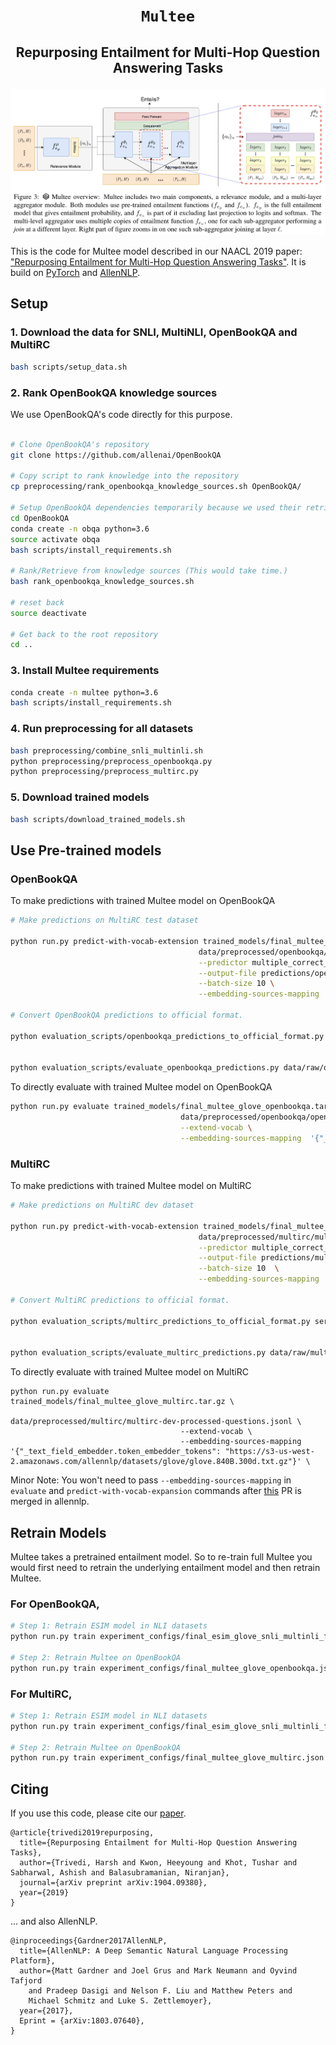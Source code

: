 # <p align=center>`Multee` </p> 

## <p align=center>Repurposing Entailment for Multi-Hop Question Answering Tasks</p>

![Multee Image](images/main-diagram-with-caption.png)

This is the code for Multee model described in our NAACL 2019 paper: ["Repurposing Entailment for Multi-Hop Question Answering Tasks"](http://ai2-website.s3.amazonaws.com/publications/Multee-NAACL2019.pdf). It is build on [PyTorch](https://pytorch.org/) and [AllenNLP](https://allennlp.org/).


## Setup

### 1. Download the data for SNLI, MultiNLI, OpenBookQA and MultiRC

```bash
bash scripts/setup_data.sh
```

### 2. Rank OpenBookQA knowledge sources

We use OpenBookQA's code directly for this purpose.

```bash

# Clone OpenBookQA's repository
git clone https://github.com/allenai/OpenBookQA

# Copy script to rank knowledge into the repository
cp preprocessing/rank_openbookqa_knowledge_sources.sh OpenBookQA/

# Setup OpenBookQA dependencies temporarily because we used their retrieval.
cd OpenBookQA
conda create -n obqa python=3.6
source activate obqa
bash scripts/install_requirements.sh

# Rank/Retrieve from knowledge sources (This would take time.)
bash rank_openbookqa_knowledge_sources.sh

# reset back
source deactivate

# Get back to the root repository
cd ..
```

### 3. Install Multee requirements

```bash
conda create -n multee python=3.6
bash scripts/install_requirements.sh
```

### 4. Run preprocessing for all datasets

```bash
bash preprocessing/combine_snli_multinli.sh
python preprocessing/preprocess_openbookqa.py
python preprocessing/preprocess_multirc.py
```


### 5. Download trained models

```bash
bash scripts/download_trained_models.sh
```


## Use Pre-trained models

### OpenBookQA

To make predictions with trained Multee model on OpenBookQA

```bash
# Make predictions on MultiRC test dataset

python run.py predict-with-vocab-extension trained_models/final_multee_glove_openbookqa.tar.gz \
                                          data/preprocessed/openbookqa/openbookqa-test-processed-questions.jsonl \
                                          --predictor multiple_correct_mcq_entailment \
                                          --output-file predictions/openbookqa-test-predictions.jsonl \
                                          --batch-size 10 \
                                          --embedding-sources-mapping  '{"_text_field_embedder.token_embedder_tokens": "https://s3-us-west-2.amazonaws.com/allennlp/datasets/glove/glove.840B.300d.txt.gz"}' \

# Convert OpenBookQA predictions to official format.

python evaluation_scripts/openbookqa_predictions_to_official_format.py serialization_dir/multee_glove_openbookqa/openbookqa-test-processed-questions-predictions.jsonl serialization_dir/multee_glove_openbookqa/openbookqa-test-processed-questions-official-predictions.jsonl


python evaluation_scripts/evaluate_openbookqa_predictions.py data/raw/openbookqa_1.0/openbookqa_1.0_dev.json serialization_dir/multee_glove_openbookqa/openbookqa-test-processed-questions-official-predictions.jsonl
```

To directly evaluate with trained Multee model on OpenBookQA

```bash
python run.py evaluate trained_models/final_multee_glove_openbookqa.tar.gz \
                                      data/preprocessed/openbookqa/openbookqa-test-processed-questions.jsonl \
                                      --extend-vocab \
                                      --embedding-sources-mapping  '{"_text_field_embedder.token_embedder_tokens": "https://s3-us-west-2.amazonaws.com/allennlp/datasets/glove/glove.840B.300d.txt.gz"}' \
```


### MultiRC

To make predictions with trained Multee model on MultiRC

```bash
# Make predictions on MultiRC dev dataset

python run.py predict-with-vocab-extension trained_models/final_multee_glove_multirc.tar.gz \
                                          data/preprocessed/multirc/multirc-dev-processed-questions.jsonl \
                                          --predictor multiple_correct_mcq_entailment \
                                          --output-file predictions/multirc-dev-predictions.jsonl \
                                          --batch-size 10  \
                                          --embedding-sources-mapping  '{"_text_field_embedder.token_embedder_tokens": "https://s3-us-west-2.amazonaws.com/allennlp/datasets/glove/glove.840B.300d.txt.gz"}' \

# Convert MultiRC predictions to official format.

python evaluation_scripts/multirc_predictions_to_official_format.py serialization_dir/multee_glove_multirc/multirc-dev-processed-questions-predictions.jsonl serialization_dir/multee_glove_multirc/multirc-dev-processed-questions-official-predictions.jsonl


python evaluation_scripts/evaluate_multirc_predictions.py data/raw/multirc_1.0/multirc_1.0_dev.json serialization_dir/multee_glove_multirc/multirc-dev-processed-questions-official-predictions.jsonl
```

To directly evaluate with trained Multee model on MultiRC

```
python run.py evaluate trained_models/final_multee_glove_multirc.tar.gz \
                                      data/preprocessed/multirc/multirc-dev-processed-questions.jsonl \
                                      --extend-vocab \
                                      --embedding-sources-mapping  '{"_text_field_embedder.token_embedder_tokens": "https://s3-us-west-2.amazonaws.com/allennlp/datasets/glove/glove.840B.300d.txt.gz"}' \
```

Minor Note: You won't need to pass `--embedding-sources-mapping` in `evaluate` and `predict-with-vocab-expansion` commands after [this](https://github.com/allenai/allennlp/pull/2899) PR is merged in allennlp.


## Retrain Models

Multee takes a pretrained entailment model. So to re-train full Multee you would first need to retrain the underlying entailment model and then retrain Multee. 

### For OpenBookQA,

```bash
# Step 1: Retrain ESIM model in NLI datasets
python run.py train experiment_configs/final_esim_glove_snli_multinli_for_openbookqa.json serialization_dir/final_esim_glove_snli_multinli_for_openbookqa

# Step 2: Retrain Multee on OpenBookQA
python run.py train experiment_configs/final_multee_glove_openbookqa.json serialization_dir/final_multee_glove_multirc

```


### For MultiRC,

```bash
# Step 1: Retrain ESIM model in NLI datasets
python run.py train experiment_configs/final_esim_glove_snli_multinli_for_multirc.json serialization_dir/final_esim_glove_snli_multinli_for_multirc

# Step 2: Retrain Multee on OpenBookQA
python run.py train experiment_configs/final_multee_glove_multirc.json serialization_dir/final_multee_glove_multirc

```

## Citing

If you use this code, please cite our [paper](http://ai2-website.s3.amazonaws.com/publications/Multee-NAACL2019.pdf).

```
@article{trivedi2019repurposing,
  title={Repurposing Entailment for Multi-Hop Question Answering Tasks},
  author={Trivedi, Harsh and Kwon, Heeyoung and Khot, Tushar and Sabharwal, Ashish and Balasubramanian, Niranjan},
  journal={arXiv preprint arXiv:1904.09380},
  year={2019}
}
```

... and also AllenNLP.

```
@inproceedings{Gardner2017AllenNLP,
  title={AllenNLP: A Deep Semantic Natural Language Processing Platform},
  author={Matt Gardner and Joel Grus and Mark Neumann and Oyvind Tafjord
    and Pradeep Dasigi and Nelson F. Liu and Matthew Peters and
    Michael Schmitz and Luke S. Zettlemoyer},
  year={2017},
  Eprint = {arXiv:1803.07640},
}

```
